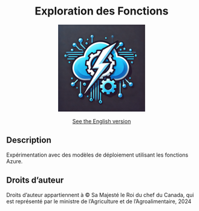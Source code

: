 <div align="center">
    <h1>Exploration des Fonctions</h1>
    <img src="logo.webp" width="230">
    <br/>

[See the English version](./README.md)

</div>

## Description

Expérimentation avec des modèles de déploiement utilisant les fonctions Azure.

## Droits d’auteur

Droits d’auteur appartiennent à © Sa Majesté le Roi du chef du Canada, qui est représenté par le ministre de l’Agriculture et de l’Agroalimentaire, 2024